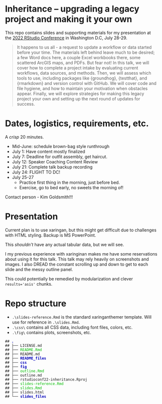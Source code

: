 
<!-- README.md is generated from README.Rmd. Please edit that file -->

# Inheritance – upgrading a legacy project and making it your own

<!-- badges: start -->
<!-- badges: end -->

This repo contains slides and supporting materials for my presentation
at the [2022 RStudio Conference](https://www.rstudio.com/conference/) in
Washington D.C, July 28-29.

> It happens to us all - a request to update a workflow or data started
> before your time. The materials left behind leave much to be desired;
> a few Word docs here, a couple Excel workbooks there, some scattered
> ArcGIS maps, and PDFs. But fear not! In this talk, we will cover how
> to complete a project intake by evaluating current workflows, data
> sources, and methods. Then, we will assess which tools to use,
> including packages like {groundhog}, {testthat}, and {rmarkdown} and
> version control with GitHub. We will cover code and file hygiene, and
> how to maintain your motivation when obstacles appear. Finally, we
> will explore strategies for making this legacy project your own and
> setting up the next round of updates for success.

# Dates, logistics, requirements, etc.

A *crisp* 20 minutes.

-   Mid-June: schedule brown-bag style runthrough
-   July 1: Have content mostly finalized
-   July 7: Deadline for outfit assembly, get haircut.  
-   July 12: Speaker Coaching Content Review  
-   July 21: Complete talk backup recording
-   July 24: FLIGHT TO DC!
-   July 25-27
    -   Practice first thing in the morning, just before bed.
    -   Exercise, go to bed early, no sweets the morning of!

Contact person - Kim Goldsmith!!!

# Presentation

Current plan is to use xaringan, but this might get difficult due to
challenges with HTML styling. Backup is MS PowerPoint.

This *shouldn’t* have any actual tabular data, but we will see.

I my previous experience with xaringinan makes me have some reservations
about using it for this talk. This talk may rely heavily on screenshots
and images. I also DREAD the constant scrolling up and down to get to
each slide and the messy outline panel.

This could potentially be remedied by modularization and clever
`results='asis'` chunks.

# Repo structure

-   `.\slides-reference.Rmd` is the standard xaringanthemer template.
    Will use for reference in `.\slides.Rmd`.  
-   `.\css\` contains all CSS data, including font files, colors, etc.
-   `.\fig\` contains plots, screenshots, etc.

<PRE class="fansi fansi-output"><CODE>## <span style='color: #0000BB; font-weight: bold;'>.</span>
## ├── LICENSE.md
## ├── <span style='color: #00BB00;'>README.Rmd</span>
## ├── README.md
## ├── <span style='color: #0000BB; font-weight: bold;'>README_files</span>
## ├── <span style='color: #0000BB; font-weight: bold;'>css</span>
## ├── <span style='color: #0000BB; font-weight: bold;'>fig</span>
## ├── <span style='color: #00BB00;'>outline.Rmd</span>
## ├── outline.md
## ├── rstudioconf22-inheritance.Rproj
## ├── <span style='color: #00BB00;'>slides-reference.Rmd</span>
## ├── <span style='color: #00BB00;'>slides.Rmd</span>
## ├── slides.html
## └── <span style='color: #0000BB; font-weight: bold;'>slides_files</span>
</CODE></PRE>
